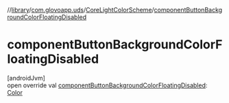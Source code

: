 //[library](../../../index.md)/[com.glovoapp.uds](../index.md)/[CoreLightColorScheme](index.md)/[componentButtonBackgroundColorFloatingDisabled](component-button-background-color-floating-disabled.md)

# componentButtonBackgroundColorFloatingDisabled

[androidJvm]\
open override val [componentButtonBackgroundColorFloatingDisabled](component-button-background-color-floating-disabled.md): [Color](https://developer.android.com/reference/kotlin/androidx/compose/ui/graphics/Color.html)
